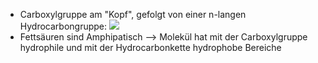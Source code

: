 - Carboxylgruppe am "Kopf", gefolgt von einer n-langen Hydrocarbongruppe:
![](Pasted%20image%2020231016100646.png)
- Fettsäuren sind Amphipatisch --> Molekül hat mit der Carboxylgruppe hydrophile und mit der Hydrocarbonkette hydrophobe Bereiche
